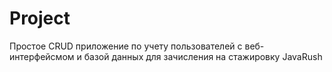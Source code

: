 # Project
Простое CRUD приложение по учету пользователей с веб-интерфейсмом и базой данных для зачисления на стажировку JavaRush
